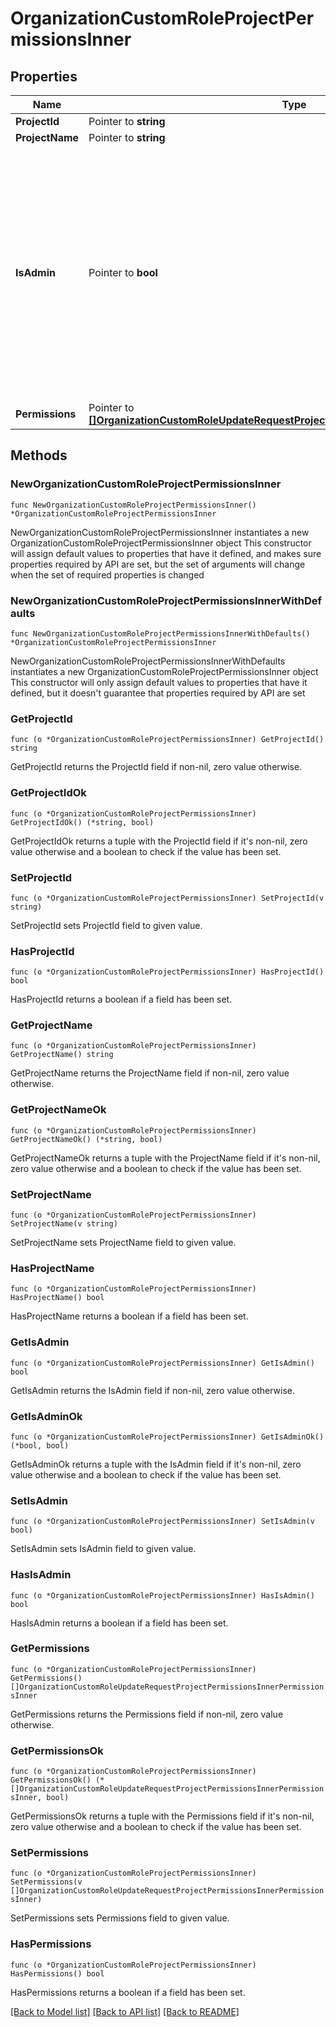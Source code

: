 # OrganizationCustomRoleProjectPermissionsInner

## Properties

Name | Type | Description | Notes
------------ | ------------- | ------------- | -------------
**ProjectId** | Pointer to **string** |  | [optional] 
**ProjectName** | Pointer to **string** |  | [optional] 
**IsAdmin** | Pointer to **bool** | If &#x60;is_admin&#x60; is &#x60;true&#x60;, the user is: - automatically &#x60;MANAGER&#x60; for each environment type - allowed to manage project deployment rules - able to delete the project Note that &#x60;permissions&#x60; can then be ignored for this project  | [optional] [default to false]
**Permissions** | Pointer to [**[]OrganizationCustomRoleUpdateRequestProjectPermissionsInnerPermissionsInner**](OrganizationCustomRoleUpdateRequestProjectPermissionsInnerPermissionsInner.md) |  | [optional] 

## Methods

### NewOrganizationCustomRoleProjectPermissionsInner

`func NewOrganizationCustomRoleProjectPermissionsInner() *OrganizationCustomRoleProjectPermissionsInner`

NewOrganizationCustomRoleProjectPermissionsInner instantiates a new OrganizationCustomRoleProjectPermissionsInner object
This constructor will assign default values to properties that have it defined,
and makes sure properties required by API are set, but the set of arguments
will change when the set of required properties is changed

### NewOrganizationCustomRoleProjectPermissionsInnerWithDefaults

`func NewOrganizationCustomRoleProjectPermissionsInnerWithDefaults() *OrganizationCustomRoleProjectPermissionsInner`

NewOrganizationCustomRoleProjectPermissionsInnerWithDefaults instantiates a new OrganizationCustomRoleProjectPermissionsInner object
This constructor will only assign default values to properties that have it defined,
but it doesn't guarantee that properties required by API are set

### GetProjectId

`func (o *OrganizationCustomRoleProjectPermissionsInner) GetProjectId() string`

GetProjectId returns the ProjectId field if non-nil, zero value otherwise.

### GetProjectIdOk

`func (o *OrganizationCustomRoleProjectPermissionsInner) GetProjectIdOk() (*string, bool)`

GetProjectIdOk returns a tuple with the ProjectId field if it's non-nil, zero value otherwise
and a boolean to check if the value has been set.

### SetProjectId

`func (o *OrganizationCustomRoleProjectPermissionsInner) SetProjectId(v string)`

SetProjectId sets ProjectId field to given value.

### HasProjectId

`func (o *OrganizationCustomRoleProjectPermissionsInner) HasProjectId() bool`

HasProjectId returns a boolean if a field has been set.

### GetProjectName

`func (o *OrganizationCustomRoleProjectPermissionsInner) GetProjectName() string`

GetProjectName returns the ProjectName field if non-nil, zero value otherwise.

### GetProjectNameOk

`func (o *OrganizationCustomRoleProjectPermissionsInner) GetProjectNameOk() (*string, bool)`

GetProjectNameOk returns a tuple with the ProjectName field if it's non-nil, zero value otherwise
and a boolean to check if the value has been set.

### SetProjectName

`func (o *OrganizationCustomRoleProjectPermissionsInner) SetProjectName(v string)`

SetProjectName sets ProjectName field to given value.

### HasProjectName

`func (o *OrganizationCustomRoleProjectPermissionsInner) HasProjectName() bool`

HasProjectName returns a boolean if a field has been set.

### GetIsAdmin

`func (o *OrganizationCustomRoleProjectPermissionsInner) GetIsAdmin() bool`

GetIsAdmin returns the IsAdmin field if non-nil, zero value otherwise.

### GetIsAdminOk

`func (o *OrganizationCustomRoleProjectPermissionsInner) GetIsAdminOk() (*bool, bool)`

GetIsAdminOk returns a tuple with the IsAdmin field if it's non-nil, zero value otherwise
and a boolean to check if the value has been set.

### SetIsAdmin

`func (o *OrganizationCustomRoleProjectPermissionsInner) SetIsAdmin(v bool)`

SetIsAdmin sets IsAdmin field to given value.

### HasIsAdmin

`func (o *OrganizationCustomRoleProjectPermissionsInner) HasIsAdmin() bool`

HasIsAdmin returns a boolean if a field has been set.

### GetPermissions

`func (o *OrganizationCustomRoleProjectPermissionsInner) GetPermissions() []OrganizationCustomRoleUpdateRequestProjectPermissionsInnerPermissionsInner`

GetPermissions returns the Permissions field if non-nil, zero value otherwise.

### GetPermissionsOk

`func (o *OrganizationCustomRoleProjectPermissionsInner) GetPermissionsOk() (*[]OrganizationCustomRoleUpdateRequestProjectPermissionsInnerPermissionsInner, bool)`

GetPermissionsOk returns a tuple with the Permissions field if it's non-nil, zero value otherwise
and a boolean to check if the value has been set.

### SetPermissions

`func (o *OrganizationCustomRoleProjectPermissionsInner) SetPermissions(v []OrganizationCustomRoleUpdateRequestProjectPermissionsInnerPermissionsInner)`

SetPermissions sets Permissions field to given value.

### HasPermissions

`func (o *OrganizationCustomRoleProjectPermissionsInner) HasPermissions() bool`

HasPermissions returns a boolean if a field has been set.


[[Back to Model list]](../README.md#documentation-for-models) [[Back to API list]](../README.md#documentation-for-api-endpoints) [[Back to README]](../README.md)


